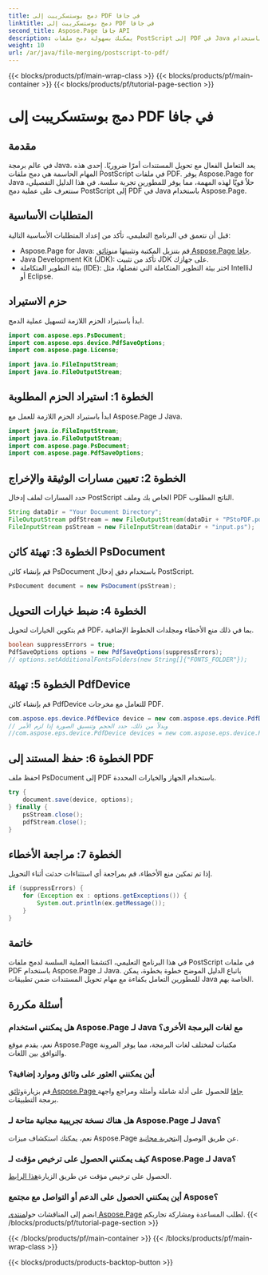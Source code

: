 ```yaml
---
title: دمج بوستسكريبت إلى PDF في جافا
linktitle: دمج بوستسكريبت إلى PDF في جافا
second_title: Aspose.Page جافا API
description: يمكنك بسهولة دمج ملفات PostScript إلى PDF في Java باستخدام Aspose.Page. برنامج تعليمي شامل وأسئلة شائعة وموارد لتحويل المستندات بسلاسة.
weight: 10
url: /ar/java/file-merging/postscript-to-pdf/
---
```


{{< blocks/products/pf/main-wrap-class >}}
{{< blocks/products/pf/main-container >}}
{{< blocks/products/pf/tutorial-page-section >}}

# دمج بوستسكريبت إلى PDF في جافا

## مقدمة
في عالم برمجة Java، يعد التعامل الفعال مع تحويل المستندات أمرًا ضروريًا. إحدى هذه المهام الحاسمة هي دمج ملفات PostScript في ملفات PDF. يوفر Aspose.Page for Java حلاً قويًا لهذه المهمة، مما يوفر للمطورين تجربة سلسة. في هذا الدليل التفصيلي، سنتعرف على عملية دمج PostScript إلى PDF في Java باستخدام Aspose.Page.
## المتطلبات الأساسية
قبل أن نتعمق في البرنامج التعليمي، تأكد من إعداد المتطلبات الأساسية التالية:
-  Aspose.Page for Java: قم بتنزيل المكتبة وتثبيتها من[وثائق Aspose.Page جافا](https://reference.aspose.com/page/java/).
- Java Development Kit (JDK): تأكد من تثبيت JDK على جهازك.
- بيئة التطوير المتكاملة (IDE): اختر بيئة التطوير المتكاملة التي تفضلها، مثل IntelliJ أو Eclipse.
## حزم الاستيراد
ابدأ باستيراد الحزم اللازمة لتسهيل عملية الدمج.
```java
import com.aspose.eps.PsDocument;
import com.aspose.eps.device.PdfSaveOptions;
import com.aspose.page.License;

import java.io.FileInputStream;
import java.io.FileOutputStream;
```
## الخطوة 1: استيراد الحزم المطلوبة
ابدأ باستيراد الحزم اللازمة للعمل مع Aspose.Page لـ Java.
```java
import java.io.FileInputStream;
import java.io.FileOutputStream;
import com.aspose.page.PsDocument;
import com.aspose.page.PdfSaveOptions;
```
## الخطوة 2: تعيين مسارات الوثيقة والإخراج
حدد المسارات لملف إدخال PostScript الخاص بك وملف PDF الناتج المطلوب.
```java
String dataDir = "Your Document Directory";
FileOutputStream pdfStream = new FileOutputStream(dataDir + "PStoPDF.pdf");
FileInputStream psStream = new FileInputStream(dataDir + "input.ps");
```
## الخطوة 3: تهيئة كائن PsDocument
قم بإنشاء كائن PsDocument باستخدام دفق إدخال PostScript.
```java
PsDocument document = new PsDocument(psStream);
```
## الخطوة 4: ضبط خيارات التحويل
قم بتكوين الخيارات لتحويل PDF، بما في ذلك منع الأخطاء ومجلدات الخطوط الإضافية.
```java
boolean suppressErrors = true;
PdfSaveOptions options = new PdfSaveOptions(suppressErrors);
// options.setAdditionalFontsFolders(new String[]{"FONTS_FOLDER"});
```
## الخطوة 5: تهيئة PdfDevice
قم بإنشاء كائن PdfDevice للتعامل مع مخرجات PDF.
```java
com.aspose.eps.device.PdfDevice device = new com.aspose.eps.device.PdfDevice(pdfStream);
// وبدلاً من ذلك، حدد الحجم وتنسيق الصورة إذا لزم الأمر
//com.aspose.eps.device.PdfDevice devices = new com.aspose.eps.device.PdfDevice(pdfStream, new Dimension(595, 842));
```
## الخطوة 6: حفظ المستند إلى PDF
احفظ ملف PsDocument إلى PDF باستخدام الجهاز والخيارات المحددة.
```java
try {
    document.save(device, options);
} finally {
    psStream.close();
    pdfStream.close();
}
```
## الخطوة 7: مراجعة الأخطاء
إذا تم تمكين منع الأخطاء، قم بمراجعة أي استثناءات حدثت أثناء التحويل.
```java
if (suppressErrors) {
    for (Exception ex : options.getExceptions()) {
        System.out.println(ex.getMessage());
    }
}
```
## خاتمة
في هذا البرنامج التعليمي، اكتشفنا العملية السلسة لدمج ملفات PostScript في ملفات PDF باستخدام Aspose.Page لـ Java. باتباع الدليل الموضح خطوة بخطوة، يمكن للمطورين التعامل بكفاءة مع مهام تحويل المستندات ضمن تطبيقات Java الخاصة بهم.
## أسئلة مكررة
### هل يمكنني استخدام Aspose.Page لـ Java مع لغات البرمجة الأخرى؟
نعم، يقدم موقع Aspose.Page مكتبات لمختلف لغات البرمجة، مما يوفر المرونة والتوافق بين اللغات.
### أين يمكنني العثور على وثائق وموارد إضافية؟
 قم بزيارة[وثائق Aspose.Page جافا](https://reference.aspose.com/page/java/) للحصول على أدلة شاملة وأمثلة ومراجع واجهة برمجة التطبيقات.
### هل هناك نسخة تجريبية مجانية متاحة لـ Aspose.Page لـ Java؟
 نعم، يمكنك استكشاف ميزات Aspose.Page عن طريق الوصول إلى[تجربة مجانية](https://releases.aspose.com/).
### كيف يمكنني الحصول على ترخيص مؤقت لـ Aspose.Page لـ Java؟
 الحصول على ترخيص مؤقت عن طريق الزيارة[هذا الرابط](https://purchase.aspose.com/temporary-license/).
### أين يمكنني الحصول على الدعم أو التواصل مع مجتمع Aspose؟
 انضم إلى المناقشات حول[منتدى Aspose.Page](https://forum.aspose.com/c/page/39) لطلب المساعدة ومشاركة تجاربكم.
{{< /blocks/products/pf/tutorial-page-section >}}

{{< /blocks/products/pf/main-container >}}
{{< /blocks/products/pf/main-wrap-class >}}

{{< blocks/products/products-backtop-button >}}
